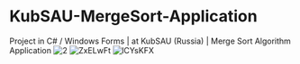 # KubSAU-MergeSort-Application
Project in C# / Windows Forms | at KubSAU (Russia) | Merge Sort Algorithm Application
![2](https://user-images.githubusercontent.com/71603122/161036546-b8f0d459-46f4-4cec-8f1f-5bd8b9799e40.png)
![ZxELwFt](https://user-images.githubusercontent.com/71603122/161036582-0ea335b1-2a9f-4242-888e-0b67c90deb51.png)
![lCYsKFX](https://user-images.githubusercontent.com/71603122/161036592-7389db08-622b-4c2f-bac3-d3a7179a3bbe.png)
